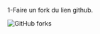 1-Faire un fork du lien github.

![GitHub forks](https://img.shields.io/github/forks/kplr-sandbox/KPLR-PROJET-CASSANDRA?style=social)
